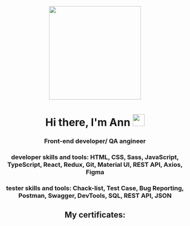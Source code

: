 
<div id="header" align="center">
	<img src="https://ak.picdn.net/shutterstock/videos/5131757/thumb/2.jpg" width="70%"  height="250"/>
<h1>Hi there, I'm Ann
<img src="https://github.com/blackcater/blackcater/raw/main/images/Hi.gif" height="32"/></h1>
<h3>Front-end developer/ QA angineer</h3>
<h3>developer skills and tools: HTML, CSS, Sass, JavaScript, TypeScript, React, Redux, Git, Material UI, REST API, Axios, Figma</h3>
<h3>tester skills and tools: Chack-list, Test Case, Bug Reporting, Postman, Swagger, DevTools, SQL, REST API, JSON</h3>
<h2>My certificates:</h2>                                             
</div>
                                                                                 
